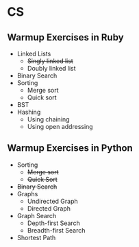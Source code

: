 # CS

## Warmup Exercises in Ruby
* Linked Lists
  * ~~Singly linked list~~
  * Doubly linked list
* Binary Search
* Sorting
  * Merge sort
  * Quick sort
* BST
* Hashing
  * Using chaining
  * Using open addressing

## Warmup Exercises in Python

* Sorting
  * ~~Merge sort~~
  * ~~Quick Sort~~
* ~~Binary Search~~
* Graphs
  * Undirected Graph
  * Directed Graph
* Graph Search
  * Depth-first Search
  * Breadth-first Search
* Shortest Path
